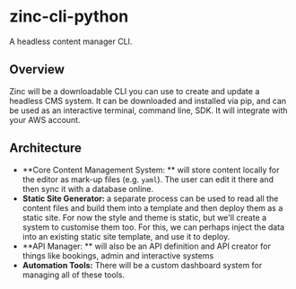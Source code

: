 # zinc-cli-python
A headless content manager CLI.

## Overview

Zinc will be a downloadable CLI you can use to create and update a headless CMS system. It can be downloaded and installed via pip, and  can be used as an interactive terminal, command line, SDK. It will integrate with your AWS account.

## Architecture

* **Core Content Management System: ** will store content locally for the editor as mark-up files (e.g. `yaml`). The user can edit it there and then sync it with a database online.
* **Static Site Generator:** a separate process can be used to read all the content files and build them into a template and then deploy them as a static site. For now the style and theme is static, but we'll create a system to customise them too. For this, we can perhaps inject the data into an existing static site template, and use it to deploy.
* **API Manager: ** will also be an API definition and API creator for things like bookings, admin and interactive systems
* **Automation Tools:** There will be a custom dashboard system for managing all of these tools.